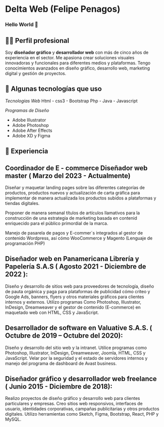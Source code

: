 # Delta Web (Felipe Penagos)

### Hello World  👋

<!--
**felidev96/felidev96** is a ✨ _special_ ✨ repository because its `README.md` (this file) appears on your GitHub profile.

Here are some ideas to get you started:

- 🔭 I’m currently working on ...
- 🌱 I’m currently learning ...
- 👯 I’m looking to collaborate on ...
- 🤔 I’m looking for help with ...
- 💬 Ask me about ...
- 📫 How to reach me: ...
- 😄 Pronouns: ...
- ⚡ Fun fact: ...
- 🎯 Objetivo
-->


## 👨‍💻 Perfil profesional

Soy **diseñador gráfico** y **desarrollador web** con más de cinco años de experiencia en el sector. Me apasiona crear soluciones visuales innovadoras y funcionales para diferentes medios y plataformas. Tengo conocimientos avanzados en diseño gráfico, desarrollo web, marketing digital y gestión de proyectos. 

## 🎯 Algunas tecnologías que uso

*Tecnologías Web*
Html - css3 - Bootstrap 
Php - Java - Javascript

*Programas de Diseño*
- Adobe Illustrator
- Adobe Photoshop
- Adobe After Effects
- Adobe XD y Figma


## 💼 Experiencia 

## Coordinador de E - commerce  Diseñador web master ( Marzo del 2023 - Actualmente)

Diseñar y maquetar landing pages sobre las diferentes categorías de productos, productos nuevos y actualización de carta gráfica para implementar de manera actualizada los productos subidos a plataformas y tiendas digitales.

Proponer de manera semanal títulos de artículos llamativos para la construcción de una estrategia de marketing basada en contenid enriquecido para el público primordial de la marca.

Manejo de pasarela de pagos y E-commer´s integrados al gestor de contenido Wordpress, así cómo WooCommerce y Magento (Lenguaje de programación PHP)

## Diseñador web en Panamericana Librería y Papelería S.A.S ( Agosto 2021 - Diciembre de 2022 ):

Diseño y desarrollo de sitios web para proveedores de tecnología, diseño de pauta orgánica y paga para plataformas de publicidad cómo criteo y Google Ads, banners, flyers y otros materiales gráficos para clientes internos y externos. Utilizo programas Como Photoshop, Illustrator, InDesign, Dreamweaver y el gestor de contenido (E-commerce) en maquetado web con HTML, CSS y JavaScript.

## Desarrollador de software en Valuative S.A.S. ( Octubre de 2019 – Octubre del 2020):

Diseño y desarrollo del sitio web y la intranet. Utilice programas como Photoshop, Illustrator, InDesign, Dreamweaver, Joomla, HTML, CSS y JavaScript.
Velar por la seguridad y el estado de servidores internos y  manejo del programa de dashboard de Avast business. 

## Diseñador gráfico y desarrollador web freelance ( Junio 2015 - Diciembre de 2018):

Realizo proyectos de diseño gráfico y desarrollo web para clientes particulares y empresas. Creo sitios web responsivos, interfaces de usuario, identidades corporativas, campañas publicitarias y otros productos digitales. Utilizo herramientas como Sketch, Figma, Bootstrap, React, PHP y MySQL.
